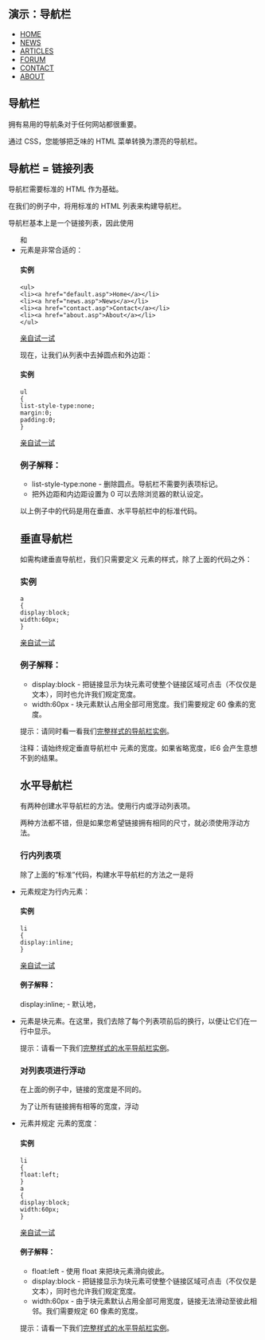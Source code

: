 ## 演示：导航栏

- [HOME](http://www.w3school.com.cn/css/css_navbar.asp#)
- [NEWS](http://www.w3school.com.cn/css/css_navbar.asp#)
- [ARTICLES](http://www.w3school.com.cn/css/css_navbar.asp#)
- [FORUM](http://www.w3school.com.cn/css/css_navbar.asp#)
- [CONTACT](http://www.w3school.com.cn/css/css_navbar.asp#)
- [ABOUT](http://www.w3school.com.cn/css/css_navbar.asp#)

## 导航栏

拥有易用的导航条对于任何网站都很重要。

通过 CSS，您能够把乏味的 HTML 菜单转换为漂亮的导航栏。

## 导航栏 = 链接列表

导航栏需要标准的 HTML 作为基础。

在我们的例子中，将用标准的 HTML 列表来构建导航栏。

导航栏基本上是一个链接列表，因此使用 <ul> 和 <li> 元素是非常合适的：

#### 实例

```
<ul>
<li><a href="default.asp">Home</a></li>
<li><a href="news.asp">News</a></li>
<li><a href="contact.asp">Contact</a></li>
<li><a href="about.asp">About</a></li>
</ul>

```

[亲自试一试](http://www.w3school.com.cn/tiy/t.asp?f=css_navbar_basic_html)

现在，让我们从列表中去掉圆点和外边距：

#### 实例

```
ul
{
list-style-type:none;
margin:0;
padding:0;
}

```

[亲自试一试](http://www.w3school.com.cn/tiy/t.asp?f=css_navbar_basic_css)

### 例子解释：

- list-style-type:none - 删除圆点。导航栏不需要列表项标记。
- 把外边距和内边距设置为 0 可以去除浏览器的默认设定。

以上例子中的代码是用在垂直、水平导航栏中的标准代码。

## 垂直导航栏

如需构建垂直导航栏，我们只需要定义 <a> 元素的样式，除了上面的代码之外：

### 实例

```
a
{
display:block;
width:60px;
}

```

[亲自试一试](http://www.w3school.com.cn/tiy/t.asp?f=css_navbar_vertical)

### 例子解释：

- display:block - 把链接显示为块元素可使整个链接区域可点击（不仅仅是文本），同时也允许我们规定宽度。
- width:60px - 块元素默认占用全部可用宽度。我们需要规定 60 像素的宽度。

提示：请同时看一看我们[完整样式的导航栏实例](http://www.w3school.com.cn/tiy/t.asp?f=css_navbar_vertical_advanced)。

注释：请始终规定垂直导航栏中 <a> 元素的宽度。如果省略宽度，IE6 会产生意想不到的结果。

## 水平导航栏

有两种创建水平导航栏的方法。使用行内或浮动列表项。

两种方法都不错，但是如果您希望链接拥有相同的尺寸，就必须使用浮动方法。

### 行内列表项

除了上面的“标准”代码，构建水平导航栏的方法之一是将 <li> 元素规定为行内元素：

#### 实例

```
li
{
display:inline;
}

```

[亲自试一试](http://www.w3school.com.cn/tiy/t.asp?f=css_navbar_horizontal)

#### 例子解释：

display:inline; - 默认地，<li> 元素是块元素。在这里，我们去除了每个列表项前后的换行，以便让它们在一行中显示。

提示：请看一下我们[完整样式的水平导航栏实例](http://www.w3school.com.cn/tiy/t.asp?f=css_navbar_horizontal_advanced)。

### 对列表项进行浮动

在上面的例子中，链接的宽度是不同的。

为了让所有链接拥有相等的宽度，浮动 <li> 元素并规定 <a> 元素的宽度：

#### 实例

```
li
{
float:left;
}
a
{
display:block;
width:60px;
}

```

[亲自试一试](http://www.w3school.com.cn/tiy/t.asp?f=css_navbar_horizontal_float)

#### 例子解释：

- float:left - 使用 float 来把块元素滑向彼此。
- display:block - 把链接显示为块元素可使整个链接区域可点击（不仅仅是文本），同时也允许我们规定宽度。
- width:60px - 由于块元素默认占用全部可用宽度，链接无法滑动至彼此相邻。我们需要规定 60 像素的宽度。

提示：请看一下我们[完整样式的水平导航栏实例](http://www.w3school.com.cn/tiy/t.asp?f=css_navbar_horizontal_float_advanced)。